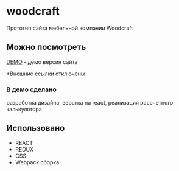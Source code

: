 # woodcraft

Прототип сайта мебельной компании Woodcraft

## Можно посмотреть

[DEMO](https://elirena.github.io/woodcraft/) - демо версия сайта

*Внешние ссылки отключены

### В демо сделано

разработка дизайна,
верстка на react, 
реализация рассчетного калькулятора

## Использовано

* REACT
* REDUX
* CSS
* Webpack сборка
